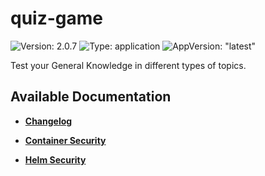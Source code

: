 # quiz-game

![Version: 2.0.7](https://img.shields.io/badge/Version-2.0.7-informational?style=flat-square) ![Type: application](https://img.shields.io/badge/Type-application-informational?style=flat-square) ![AppVersion: "latest"](https://img.shields.io/badge/AppVersion-"latest"-informational?style=flat-square)

Test your General Knowledge in different types of topics.

## Available Documentation

- [**Changelog**](CHANGELOG)

- [**Container Security**](container-security)

- [**Helm Security**](helm-security)

